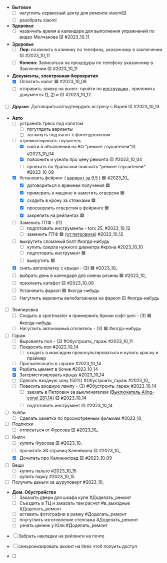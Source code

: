 

- **Бытовое**
	- [ ] нагуглить сервисный центр для ремонта xiaomi🟨 
	- [ ] разобрать xiaomi
- **Здоровье**
	- [ ] назанчить время в календаре для выполнения упражнений по видео Молчанова 🟨  #2023_10_11
-  **Здоровье**
	- [ ]   **Лор:**	позвонить в клинику по телефону, указанному в заключении 🟨 #2023_10_11
	- [ ]   **Колено:**  Записаться на процедуры по телефону указанному в Заключении 🟨 #2023_10_11
- **Документы, электронная бюрократия**
	- [x] Оплатить налог 🟦 #2023_10_08
	- [ ] отправить заявку  на вычет:  пройти по [инструкции](https://yandex.ru/support/praktikum/tax-deduction.html) , приложить документы ([1](https://yandex.ru/legal/practicum_offer/), [2](https://mail.google.com/mail/u/1/#search/%D1%87%D0%B5%D0%BA/WhctKKXHHczxdZWMSXQqSTjdnbMZzgCTZzxvKrkDDSnqnShZzLwCSLLbnDwFWcXGhGlmrFQ?projector=1&messagePartId=0.1)) и 🟨 #2023_10_12
- [ ]   **Друзья**: Договориться/подтвердить встречу с Варей 🟨 #2023_10_13 
- **Авто**
	- [ ] устранить треск под капотом
		- [ ] погуглдить варианты
		- [ ] заглянуть под капот с фонендоскопом
	- [ ] отремонтировать глушитель
		- [x] найти 5  объявлений на ВО "ремонт глушителей"🟨 #2023_10_04
		- [x] повзонить  и узнать про цену ремонта 🟨 #2023_10_04
		- [ ] проехать по Уральской поискать "ремонт глушителей" #2023_10_09
	- [x] Установить фейринг  ( [вариант за 9.5](https://www.rackworld.ru/catalog/aksessuary/feyring/feyring_yakima_windshields_40_100_sm/) ) 🟦 #2023_10_
		- [x] договориться о времнеи получения 🟦 
		- [x] примерить к машине и наметить отверсия 🟦 
		- [x] сходить в крону за стяжками 🟦 
		- [x] просверлить отверстия в фейринге 🟦 
		- [x] закрепить на рейлингах 🟦
	- [ ] Заменить ПТФ - (П)
		- [ ] подготовить инструменты - torx 25, #2023_10_12
		- [ ] заменить ПТФ 🟦 ([от петровича](https://youtu.be/VgEtqgj1H_o?si=IlPLeXthQDyw14W3&t=463))  #2023_10_12
	- [ ] выкрутить сломаный болт #когда-нибудь
		- [ ] купить сверла нужного диаметра #крона #2023_10_10
		- [ ] подготовить инструмент 🟦 
		- [ ] выкрутить 🟦 
	- [x] снять автопалатку с крыши - (З) 🟦 #2023_10_
	- [ ] выбрать день в календаре для смены резины 🟦 #2023_10_
	- [ ] приклеить катафот 🟨 #2023_10_09
	- [ ] Установить фаркоп  🟦 #когда-нибудь
	- [ ] Нагуглить варианты велобагажника на фаркоп 🟨 #когда-нибудь 
- [ ] Экипировка 
	- [ ] Сходить в sportmaster и примеряить брюки софт-шел - (З) 🟦 #когда-нибудь
	- [ ] Нагуглить автономный отопитель - (З) 🟦 #когда-нибудь
- [ ] Гараж
	- [ ] Выровнять пол - (З) #Обустроить_гараж #2023_10_11
	- [ ] Покарсить пол #2023_10_14
		- [ ] сходить в максидом прокосультироваться и купить краску и праймер
	- [ ] Пропылесосить в гараже #2023_10_14
	- [x] Разбить цемент в бочке #2023_10_14
	- [x] Загерметизировать крышу  #2023_10_14
	- [ ] Сделать входную зону (50%) #Обустроить_гараж  #2023_10_
	- [ ] Повесить входную лампу - (З)  #Обустроить_гараж  #2023_10_14
		- [ ] заехать в Петрович за выключателем ([Выключатель Aling-conel 281.1A](https://petrovich.ru/catalog/252110323/633877/)) 🟨 #2023_10_14
		- [ ] подготовить инcтрумент 🟨 #2023_10_14 
- [ ] Хобби
	- [ ] Сделать заметки по просмотренным фильмам #2023_10_
- [ ] Подписки
	- [ ] отписаться от Фурсова 🟨 #2023_10_
- [ ] Книги 
	- [ ] купить Фурсова 🟨 #2023_10_
	- [ ] прочитать 30 страниц Каннемана 🟨 #2023_10_
	- [x] Дочитать про Калининград  🟨 #2023_10_09
- [ ] Вещи
	- [ ] купить пальто  #2023_10_15
	- [ ] купить парку #2023_10_15
- [ ] Получить деньги за шуруповерт #2023_10_
- **Дом. Обустройство**
	- [ ] Заказать двери для шкафа купе #Доделать_ремонт
	- [ ] Съездить в ТЦ и заказать там расчет #в_выходные #Доделать_ремонт
	- [ ] вставить фотографии в рамку #Доделать_ремонт
	- [ ] поугуглить изготовление стеллажа #Доделать_ремонт
	- [ ] узнать ценник у Юли #Доделать_ремонт
- [ ] Забрать накладки на рейлинги на почте

- [ ] синхронизировать аккант на litres чтоб полуить доступ
- [ ] 
